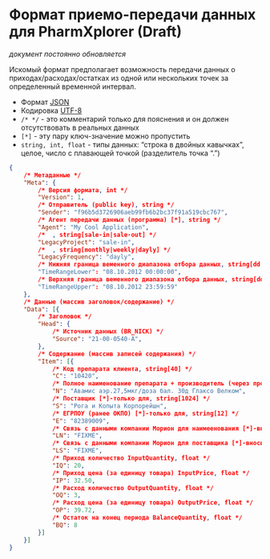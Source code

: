 Формат приемо-передачи данных для PharmXplorer (Draft)
=======================================================

*документ постоянно обновляется*

Искомый формат предполагает возможность передачи данных о приходах/расходах/остатках из одной или нескольких точек за определенный временной интервал. 

* Формат [JSON](http://json.org/json-ru.html)
* Кодировка [UTF-8](http://ru.wikipedia.org/wiki/UTF-8)
* `/* */` - это комментарий только для пояснения и он должен отсутствовать в реальных данных
* `[*]` - эту пару ключ-значение можно пропустить 
* `string, int, float` - типы данных: “строка в двойных кавычках”, целое, число с плавающей точкой (разделитель точка “.”)

```json
{
	/* Метаданные */
	"Meta": {
		/* Версия формата, int */
		"Version": 1,
		/* Отправитель (public key), string */
		"Sender": "f96b5d3726906aeb99fb6b2bc37f91a519cbc767",
		/* Агент передачи данных (программа) [*], string */
		"Agent": "My Cool Application",
		/*  , string[sale-in|sale-out] */
		"LegacyProject": "sale-in",
		/*  , string[monthly|weekly|dayly] */
		"LegacyFrequency": "dayly",
		/* Нижняя граница веменного диапазона отбора данных, string[dd.mm.yyyy hh:mm:ss] */
		"TimeRangeLower": "08.10.2012 00:00:00",
		/* Верхняя граница веменного диапазона отбора данных, string[dd.mm.yyyy hh:mm:ss] */
		"TimeRangeUpper": "08.10.2012 23:59:59"		
	},
	/* Данные (массив заголовок/содержание) */
	"Data": [{
		/* Заголовок */
		"Head": {
			/* Источник данных (BR_NICK) */
			"Source": "21-00-0540-А",
		},
		/* Содержание (массив записей содержания) */
		"Item": [{
			/* Код препарата клиента, string[40] */
			"C": "10420",
			/* Полное наименование препарата + производитель (через пробел), string[255] */
			"N": "Авамис аэр.27,5мкг/доза бал. 30д Глаксо Велком",
			/* Поставщик [*]-только для, string[1024] */
			"S": "Рога и Копыта Корпорейшн",
			/* ЕГРПОУ (ранее ОКПО) [*]-только для, string[12] */
			"E": "82389009",
			/* Связь с данными компании Морион для наимеенования [*]-вносится сервисом распознавания */
			"LN": "FIXME",
			/* Связь с данными компании Морион для поставщика [*]-вносится сервисом распознавания */
			"LS": "FIXME",
			/* Приход количество InputQuantity, float */
			"IQ": 20,
			/* Приход цена (за единицу товара) InputPrice, float */
			"IP": 32.50,
			/* Расход количество OutputQuantity, float */
			"OQ": 3,
			/* Расход цена (за единицу товара) OutputPrice, float */
			"OP": 39.72,
			/* Остаток на конец периода BalanceQuantity, float */
			"BQ": 8
		}]
	}]
}
```
